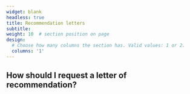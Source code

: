 ```yaml
---
widget: blank
headless: true
title: Recommendation letters
subtitle:
weight: 10  # section position on page
design:
  # Choose how many columns the section has. Valid values: 1 or 2.
  columns: '1'
---
```


<h2> How should I request a letter of recommendation? </h2>
